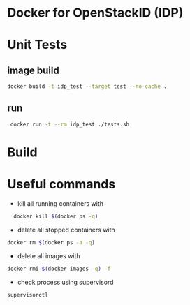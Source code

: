 # Docker for OpenStackID (IDP)

# Unit Tests

## image build

````bash
docker build -t idp_test --target test --no-cache .
````

## run

````bash
 docker run -t --rm idp_test ./tests.sh   
````

# Build



# Useful commands

* kill all running containers with

```bash 
  docker kill $(docker ps -q)
```

* delete all stopped containers with

```bash 
docker rm $(docker ps -a -q)
```

* delete all images with 

```bash
docker rmi $(docker images -q) -f
```

* check process using supervisord

```bash
supervisorctl
```